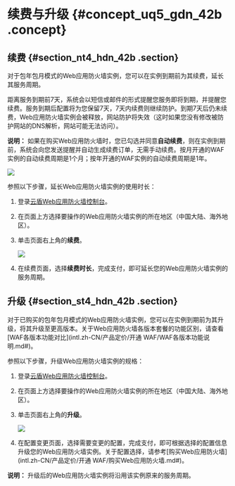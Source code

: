 # 续费与升级 {#concept_uq5_gdn_42b .concept}

## 续费 {#section_nt4_hdn_42b .section}

对于包年包月模式的Web应用防火墙实例，您可以在实例到期前为其续费，延长其服务周期。

距离服务到期前7天，系统会以短信或邮件的形式提醒您服务即将到期，并提醒您续费。服务到期后配置将为您保留7天，7天内续费则继续防护。到期7天后仍未续费，Web应用防火墙实例会被释放，网站防护将失效（这时如果您没有修改被防护网站的DNS解析，网站可能无法访问）。

**说明：** 如果在购买Web应用防火墙时，您已勾选并同意**自动续费**，则在实例到期前，系统会向您发送提醒并自动生成续费订单，无需手动续费。按月开通的WAF实例的自动续费周期是1个月；按年开通的WAF实例的自动续费周期是1年。

![](http://static-aliyun-doc.oss-cn-hangzhou.aliyuncs.com/assets/img/15543/15331808337406_zh-CN.png)

参照以下步骤，延长Web应用防火墙实例的使用时长：

1.  登录[云盾Web应用防火墙控制台](https://yundun.console.aliyun.com/?p=waf)。
2.  在页面上方选择要操作的Web应用防火墙实例的所在地区（中国大陆、海外地区）。
3.  单击页面右上角的**续费**。

    ![](http://static-aliyun-doc.oss-cn-hangzhou.aliyuncs.com/assets/img/15543/15331808337411_zh-CN.png)

4.  在续费页面，选择**续费时长**，完成支付，即可延长您的Web应用防火墙实例的服务周期。

## 升级 {#section_st4_hdn_42b .section}

对于已购买的包年包月模式的Web应用防火墙实例，您可以在实例到期前为其升级，将其升级至更高版本。关于Web应用防火墙各版本套餐的功能区别，请查看[WAF各版本功能对比](intl.zh-CN/产品定价/开通 WAF/WAF各版本功能说明.md#)。

参照以下步骤，升级Web应用防火墙实例的规格：

1.  登录[云盾Web应用防火墙控制台](https://yundun.console.aliyun.com/?p=waf)。
2.  在页面上方选择要操作的Web应用防火墙实例的所在地区（中国大陆、海外地区）。
3.  单击页面右上角的**升级**。

    ![](http://static-aliyun-doc.oss-cn-hangzhou.aliyuncs.com/assets/img/15543/15331808337412_zh-CN.png)

4.  在配置变更页面，选择需要变更的配置，完成支付，即可根据选择的配置信息升级您的Web应用防火墙实例。关于配置选择，请参考[购买Web应用防火墙](intl.zh-CN/产品定价/开通 WAF/购买Web应用防火墙.md#)。

**说明：** 升级后的Web应用防火墙实例将沿用该实例原来的服务周期。

